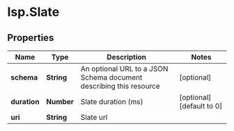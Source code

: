 # Isp.Slate

## Properties

Name | Type | Description | Notes
------------ | ------------- | ------------- | -------------
**schema** | **String** | An optional URL to a JSON Schema document describing this resource | [optional] 
**duration** | **Number** | Slate duration (ms) | [optional] [default to 0]
**uri** | **String** | Slate url | 



